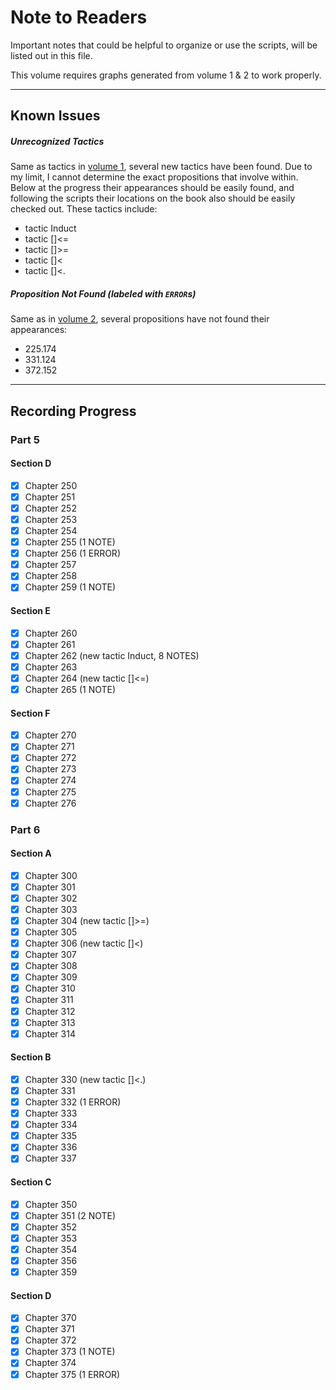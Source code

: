 # Note to Readers

Important notes that could be helpful to organize or use the scripts, will be listed out in this file.

This volume requires graphs generated from volume 1 & 2 to work properly.

--------

## Known Issues

##### Unrecognized Tactics
Same as tactics in [volume 1](scripts/v1/readme), several new tactics have been found. Due to my limit, I cannot determine
the exact propositions that involve within. Below at the progress their appearances should be easily found,
and following the scripts their locations on the book also should be easily checked out. These tactics include:
- tactic Induct
- tactic []<=
- tactic []>=
- tactic []<
- tactic []<.

##### Proposition Not Found (labeled with `ERROR`s)
Same as in [volume 2](scripts/v2/readme), several propositions have not found their appearances:
- 225.174
- 331.124
- 372.152

--------

## Recording Progress

### Part 5
#### Section D

- [x] Chapter 250
- [x] Chapter 251
- [x] Chapter 252
- [x] Chapter 253
- [x] Chapter 254
- [x] Chapter 255 (1 NOTE)
- [x] Chapter 256 (1 ERROR)
- [x] Chapter 257
- [x] Chapter 258
- [x] Chapter 259 (1 NOTE)

#### Section E
- [x] Chapter 260
- [x] Chapter 261
- [x] Chapter 262 (new tactic Induct, 8 NOTES)
- [x] Chapter 263
- [x] Chapter 264 (new tactic []<=)
- [x] Chapter 265 (1 NOTE)

#### Section F
- [x] Chapter 270
- [x] Chapter 271
- [x] Chapter 272
- [x] Chapter 273
- [x] Chapter 274
- [x] Chapter 275
- [x] Chapter 276

### Part 6
#### Section A
- [x] Chapter 300
- [x] Chapter 301
- [x] Chapter 302
- [x] Chapter 303
- [x] Chapter 304 (new tactic []>=)
- [x] Chapter 305
- [x] Chapter 306 (new tactic []<)
- [x] Chapter 307
- [x] Chapter 308
- [x] Chapter 309
- [x] Chapter 310
- [x] Chapter 311
- [x] Chapter 312
- [x] Chapter 313
- [x] Chapter 314

#### Section B
- [x] Chapter 330 (new tactic []<.)
- [x] Chapter 331
- [x] Chapter 332 (1 ERROR)
- [x] Chapter 333
- [x] Chapter 334
- [x] Chapter 335
- [x] Chapter 336
- [x] Chapter 337

#### Section C
- [x] Chapter 350
- [x] Chapter 351 (2 NOTE)
- [x] Chapter 352
- [x] Chapter 353
- [x] Chapter 354
- [x] Chapter 356
- [x] Chapter 359

#### Section D
- [x] Chapter 370
- [x] Chapter 371
- [x] Chapter 372
- [x] Chapter 373 (1 NOTE)
- [x] Chapter 374
- [x] Chapter 375 (1 ERROR)